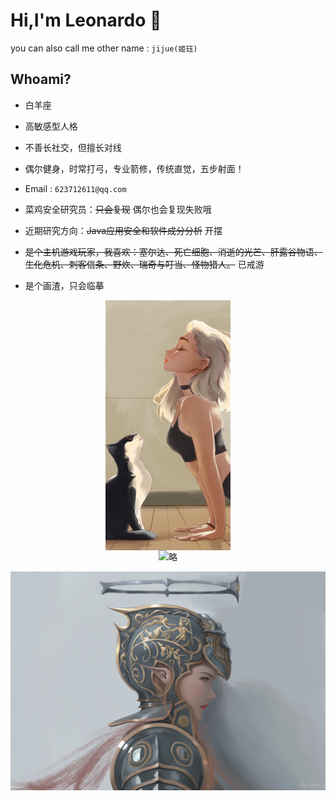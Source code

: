 # Hi,I'm Leonardo 👋

you can also call me other name : ``jijue(姬珏)``

## Whoami?


* 白羊座

* 高敏感型人格

* 不善长社交，但擅长对线

* 偶尔健身，时常打弓，专业箭修，传统直觉，五步射面！

* Email : ``623712611@qq.com``

* 菜鸡安全研究员：~~只会复现~~  偶尔也会复现失败哦

* 近期研究方向：~~Java应用安全和软件成分分析~~ 开摆

* ~~是个主机游戏玩家，我喜欢：塞尔达、死亡细胞、消逝的光芒、肝露谷物语、生化危机、刺客信条、野炊、瑞奇与叮当、怪物猎人。~~ 已戒游

* 是个画渣，只会临摹

<!-- <details>
<summary>我的画廊[点击展开]</summary> -->
<div align="center">
 <img src="IMG/IMG_0014.PNG" width = "200" height = "400" alt="略" align=center />
</div>
<div align="center">
 <img src="IMG/IMG_0232.JPG" width = "300" height = "400" alt="略" align=center />
</div>

![show](IMG/IMG_0056.JPG)

</details>



<br/>
<br/>




<!-- 
[![Anurag's GitHub stats](https://github-readme-stats.vercel.app/api?username=bigblackhat&theme=)](https://github.com/bigblackhat/github-readme-stats)
<img align='Middle' src="https://metrics.lecoq.io/bigblackhat?template=classic&base.header=0&base.activity=0&base.community=0&base.repositories=0&base.metadata=0&isocalendar=1&isocalendar.duration=full-year&config.timezone=Asia%2FShanghai" width="500">
[![Top Langs](https://github-readme-stats.vercel.app/api/top-langs/?username=bigblackhat&layout=compact&hide=html)](https://github.com/bigblackhat/github-readme-stats)
<img align="right" alt="GIF" src="IMG/pusheencode.gif" />

 -->

<!--
**bigblackhat/bigblackhat** is a ✨ _special_ ✨ repository because its `README.md` (this file) appears on your GitHub profile.

Here are some ideas to get you started:

- 🔭 I’m currently working on ...
- 🌱 I’m currently learning ...
- 👯 I’m looking to collaborate on ...
- 🤔 I’m looking for help with ...
- 💬 Ask me about ...
- 📫 How to reach me: ...
- 😄 Pronouns: ...
- ⚡ Fun fact: ...
-->
